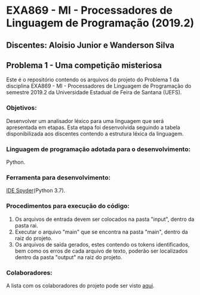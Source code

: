 # EXA869 - MI - Processadores de Linguagem de Programação (2019.2)
## Discentes: Aloisio Junior e Wanderson Silva


## Problema 1 -  Uma competição misteriosa
Este é o repositório contendo os arquivos do projeto do Problema 1 da disciplina EXA869 - MI - Processadores de Linguagem de Programação do semestre 2019.2 da Universidade Estadual de Feira de Santana (UEFS).

### Objetivos:
Desenvolver um analisador léxico para uma linguagem que será apresentada em etapas. Esta etapa foi desenvolvida seguindo a tabela disponibilizada aos discentes contendo a estrutura léxica da linguagem.

### Linguagem de programação adotada para o desenvolvimento:
Python.

### Ferramenta para desenvolvimento:
[IDE Spyder](https://www.spyder-ide.org/)(Python 3.7).

### Procedimentos para execução do código:
1. Os arquivos de entrada devem ser colocados na pasta "input", dentro da pasta rai.
2. Executar o arquivo "main" que se encontra na pasta "main", dentro da raiz do projeto.
3. Os arquivos de saída gerados, estes contendo os tokens identificados, bem como os erros de cada arquivo de texto, poderão ser localizados dentro da pasta "output" na raiz do projeto.

### Colaboradores:
A lista com os colaboradores do projeto pode ser visto [aqui](https://github.com/WandSilva/compiler/graphs/contributors).
